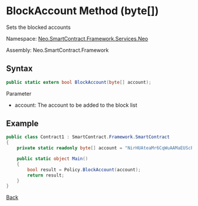 # BlockAccount Method (byte[])

Sets the blocked accounts

Namespace: [Neo.SmartContract.Framework.Services.Neo](../neo.md)

Assembly: Neo.SmartContract.Framework

## Syntax

```c#
public static extern bool BlockAccount(byte[] account);
```

Parameter

- account: The account to be added to the block list

## Example

```c#
public class Contract1 : SmartContract.Framework.SmartContract
{
    private static readonly byte[] account = "NirHUAteaMr6CqWuAAMaEUScPcS3FDKebM".ToScriptHash();

    public static object Main()
    {
        bool result = Policy.BlockAccount(account);
        return result;
    }
}
```

[Back](../Policy.md)